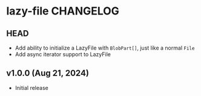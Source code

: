 # lazy-file CHANGELOG

## HEAD

- Add ability to initialize a LazyFile with `BlobPart[]`, just like a normal `File`
- Add async iterator support to LazyFile

## v1.0.0 (Aug 21, 2024)

- Initial release

